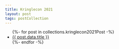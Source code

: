```yaml
---
title: Kringlecon 2021
layout: post
tags: postCollection
---
```


<ul>
{%- for post in collections.kringlecon2021Post -%}
  <li>
  <a href={{ post.url }}> {{ post.data.title }}</a> </li>
{%- endfor -%}
</ul>